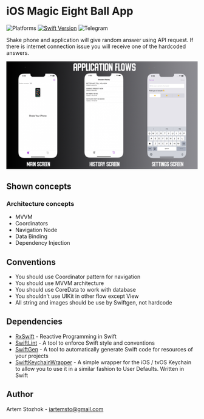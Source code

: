 # iOS Magic Eight Ball App


![Platforms](https://img.shields.io/badge/Platform-iOS-lightgrey.svg)
[![Swift Version](https://img.shields.io/badge/Swift-5-F16D39.svg?style=flat)](https://developer.apple.com/swift)
![Telegram](https://img.shields.io/badge/Telegram-@artemcore-blue.svg)

Shake phone and application will give random answer using API request. If there is internet connection issue you will receive one of the hardcoded answers.

![Image alt](https://github.com/Artemcor/8-Ball-Without-Actual-Ball/blob/b3c85675790ad048abde2d58cf814f0179b0acc9/Information%20picture%20for%20git%20hub.jpg)

## Shown concepts

### Architecture concepts

* MVVM
* Coordinators
* Navigation Node
* Data Binding
* Dependency Injection

## Conventions

- You should use Coordinator pattern for navigation 
- You should use MVVM architecture
- You should use CoreData to work with database
- You shouldn't use UIKit in other flow except View 
- All string and images should be use by Swiftgen, not hardcode

## Dependencies

- [RxSwift](https://github.com/ReactiveX/RxSwift) - Reactive Programming in Swift 
- [SwiftLint](https://github.com/realm/SwiftLint) - A tool to enforce Swift style and conventions
- [SwiftGen](https://github.com/SwiftGen/SwiftGen) - A tool to automatically generate Swift code for resources of your projects
- [SwiftKeychainWrapper](https://github.com/jrendel/SwiftKeychainWrapper) - A simple wrapper for the iOS / tvOS Keychain to allow you to use it in a similar fashion to User Defaults. Written in Swift

## Author

Artem Stozhok - iartemsto@gmail.com

